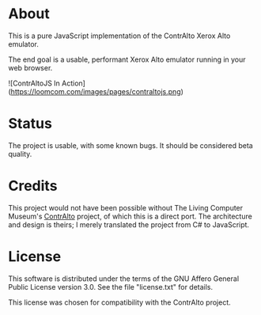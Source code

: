 # About

This is a pure JavaScript implementation of the ContrAlto Xerox Alto
emulator.

The end goal is a usable, performant Xerox Alto emulator running in
your web browser.

![ContrAltoJS In Action] (https://loomcom.com/images/pages/contraltojs.png)

# Status

The project is usable, with some known bugs. It should be considered
beta quality.

# Credits

This project would not have been possible without The Living Computer Museum's
[ContrAlto](https://github.com/livingcomputermuseum/ContrAlto) project, of
which this is a direct port. The architecture and design is theirs; I merely
translated the project from C# to JavaScript.

# License

This software is distributed under the terms of the GNU Affero General
Public License version 3.0. See the file "license.txt" for details.

This license was chosen for compatibility with the ContrAlto project.


